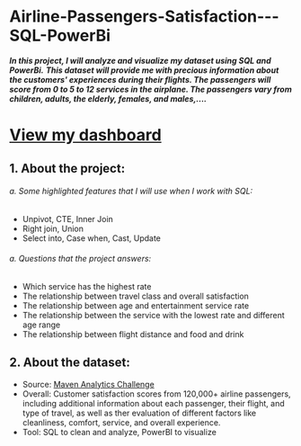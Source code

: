 # Airline-Passengers-Satisfaction---SQL-PowerBi
***In this project, I will analyze and visualize my dataset using SQL and PowerBi.***
***This dataset will provide me with precious information about the customers' experiences during their flights. The passengers will score from 0 to 5 to 12 services
in the airplane. The passengers vary from children, adults, the elderly, females, and males,....***

# [View my dashboard](https://app.powerbi.com/links/_VmeztUEsa?ctid=6232b055-76b9-4c13-9b88-b562ae7db6fb&pbi_source=linkShare&bookmarkGuid=96bcfe13-38f4-4dd0-aeaf-8f8d38d04d89)

## 1. About the project: 
###### a. Some highlighted features that I will use when I work with SQL: 
- Unpivot, CTE, Inner Join 
- Right join, Union 
- Select into, Case when, Cast, Update

###### a. Questions that the project answers: 
- Which service has the highest rate
- The relationship between travel class and overall satisfaction 
- The relationship between age and entertainment service rate
- The relationship between the service with the lowest rate and different age range
- The relationship between flight distance and food and drink 


## 2. About the dataset: 
- Source: [Maven Analytics Challenge](https://www.mavenanalytics.io/data-playground)
- Overall: Customer satisfaction scores from 120,000+ airline passengers, including additional information about each passenger, their flight, and type of travel, as well as ther evaluation of different factors like cleanliness, comfort, service, and overall experience.
- Tool: SQL to clean and analyze, PowerBI to visualize

